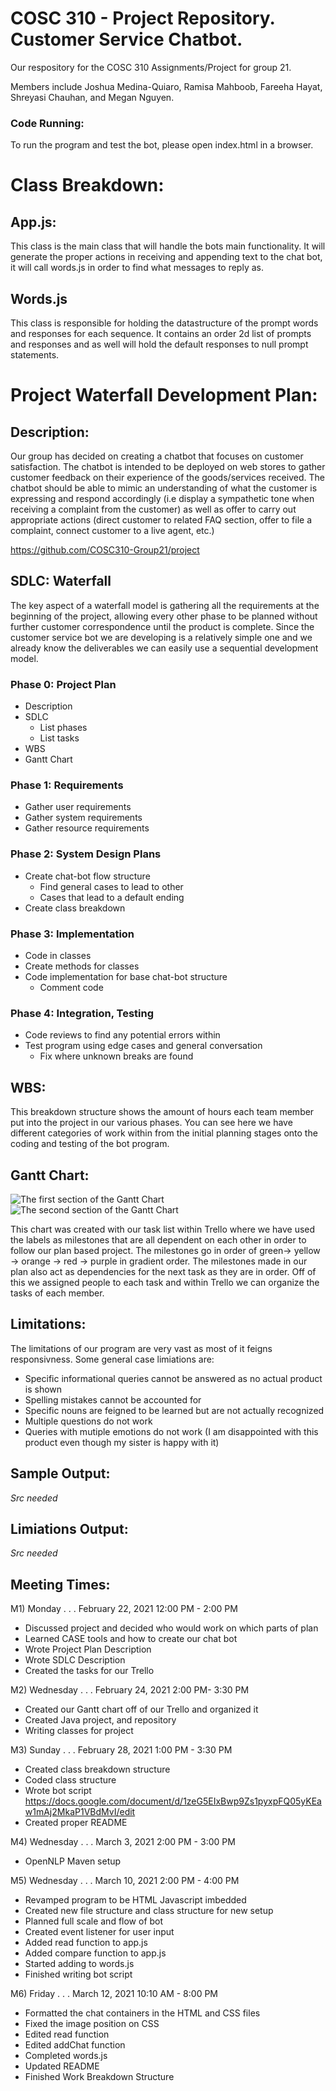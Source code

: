 # COSC 310 - Project Repository. Customer Service Chatbot.
Our respository for the COSC 310 Assignments/Project for group 21.

Members include Joshua Medina-Quiaro, Ramisa Mahboob, Fareeha Hayat, Shreyasi Chauhan, and Megan Nguyen.

### Code Running:

To run the program and test the bot, please open index.html in a browser.


# Class Breakdown:

## App.js: 
This class is the main class that will handle the bots main functionality. It will generate the proper actions in receiving and appending text to the chat bot, it will call words.js in order to find what messages to reply as.

## Words.js
This class is responsible for holding the datastructure of the prompt words and responses for each sequence. It contains an order 2d list of prompts and responses and as well will hold the default responses to null prompt statements.

# Project Waterfall Development Plan:

## Description:
Our group has decided on creating a chatbot that focuses on customer satisfaction. The chatbot is intended to be deployed on web stores to gather customer feedback on their experience of the goods/services received. The chatbot should be able to mimic an understanding of what the customer is expressing and respond accordingly (i.e display a sympathetic tone when receiving a complaint from the customer) as well as offer to carry out appropriate actions (direct customer to related FAQ section, offer to file a complaint, connect customer to a live agent, etc.)

https://github.com/COSC310-Group21/project

## SDLC: Waterfall
The key aspect of a waterfall model is gathering all the requirements at the beginning of the project, allowing every other phase to be planned without further customer correspondence until the product is complete. Since the customer service bot we are developing is a relatively simple one and we already know the deliverables we can easily use a sequential development model. 

### Phase 0: Project Plan
- Description
- SDLC
  - List phases
  - List tasks
- WBS
- Gantt Chart

### Phase 1: Requirements
- Gather user requirements
- Gather system requirements
- Gather resource requirements

### Phase 2: System Design Plans
- Create chat-bot flow structure
  - Find general cases to lead to other
  - Cases that lead to a default ending
- Create class breakdown

### Phase 3: Implementation 
- Code in classes 
- Create methods for classes
- Code implementation for base chat-bot structure
  - Comment code

### Phase 4: Integration, Testing
- Code reviews to find any potential errors within
- Test program using edge cases and general conversation
  - Fix where unknown breaks are found

## WBS:
This breakdown structure shows the amount of hours each team member put into the project in our various phases. You can see here we have different categories of work within from the initial planning stages onto the coding and testing of the bot program.

## Gantt Chart:

![The first section of the Gantt Chart](https://user-images.githubusercontent.com/60419500/110990210-425d1f00-8330-11eb-8bc7-0c4b3b66f177.PNG)
![The second section of the Gantt Chart](https://user-images.githubusercontent.com/60419500/110990212-42f5b580-8330-11eb-901e-144f9686f90a.png)

This chart was created with our task list within Trello where we have used the labels as milestones that are all dependent on each other in order to follow our plan based project. The milestones go in order of green-> yellow -> orange  -> red -> purple in gradient order. The milestones made in our plan also act as dependencies for the next task as they are in order. Off of this we assigned people to each task and within Trello we can organize the tasks of each member.


## Limitations:
The limitations of our program are very vast as most of it feigns responsivness. Some general case limiations are:
 - Specific informational queries cannot be answered as no actual product is shown
 - Spelling mistakes cannot be accounted for
 - Specific nouns are feigned to be learned but are not actually recognized
 - Multiple questions do not work
 - Queries with mutiple emotions do not work (I am disappointed with this product even though my sister is happy with it)

## Sample Output: 

*Src needed*

## Limiations Output:

*Src needed*

## Meeting Times:

M1) Monday . . . February 22, 2021 12:00 PM - 2:00 PM
- Discussed project and decided who would work on which parts of plan
- Learned CASE tools and how to create our chat bot
- Wrote Project Plan Description
- Wrote SDLC Description
- Created the tasks for our Trello

M2) Wednesday . . . February 24, 2021 2:00 PM- 3:30 PM
- Created our Gantt chart off of our Trello and organized it
- Created Java project, and repository
- Writing classes for project

M3) Sunday . . . February 28, 2021 1:00 PM - 3:30 PM

- Created class breakdown structure
- Coded class structure
- Wrote bot script https://docs.google.com/document/d/1zeG5EIxBwp9Zs1pyxpFQ05yKEaw1mAj2MkaP1VBdMvI/edit
- Created proper README

M4) Wednesday . . . March 3, 2021 2:00 PM - 3:00 PM
- OpenNLP Maven setup

M5) Wednesday . . . March 10, 2021 2:00 PM - 4:00 PM
- Revamped program to be HTML Javascript imbedded
- Created new file structure and class structure for new setup
- Planned full scale and flow of bot
- Created event listener for user input
- Added read function to app.js
- Added compare function to app.js
- Started adding to words.js
- Finished writing bot script 


M6) Friday . . . March 12, 2021 10:10 AM - 8:00 PM
- Formatted the chat containers in the HTML and CSS files
- Fixed the image position on CSS 
- Edited read function 
- Edited addChat function
- Completed words.js
- Updated README
- Finished Work Breakdown Structure

